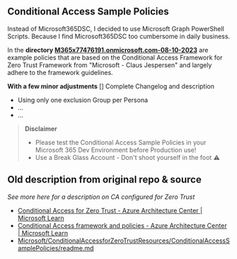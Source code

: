 Conditional Access Sample Policies
-----------------------------------------------------
Instead of Microsoft365DSC, I decided to use Microsoft Graph PowerShell Scripts.
Because I find Microsoft365DSC too cumbersome in daily business.

In the **directory [M365x77476191.onmicrosoft.com-08-10-2023](https://github.com/philippkohn/ConditionalAccessforZeroTrustResources/tree/main/ConditionalAccessSamplePolicies/M365x77476191.onmicrosoft.com-08-10-2023)** are example policies that are based on the Conditional Access Framework for Zero Trust Framework from "Microsoft - Claus Jespersen" and largely adhere to the framework guidelines.

**With a few minor adjustments**
[] Complete Changelog and description

- Using only one exclusion Group per Persona
- ...
- ...

> **Disclaimer**
> - Please test the Conditional Access Sample Policies in your Microsoft 365 Dev Environment before Production use!
> - Use a Break Glass Account - Don't shoot yourself in the foot ⚠️

Old description from original repo & source
-----------------------------------------------------
*See more here for a description on CA configured for Zero Trust*
- [Conditional Access for Zero Trust - Azure Architecture Center | Microsoft Learn](https://learn.microsoft.com/en-us/azure/architecture/guide/security/conditional-access-zero-trust)
- [Conditional Access framework and policies - Azure Architecture Center | Microsoft Learn](https://learn.microsoft.com/en-us/azure/architecture/guide/security/conditional-access-framework)
- [Microsoft/ConditionalAccessforZeroTrustResources/ConditionalAccessSamplePolicies/readme.md](https://github.com/microsoft/ConditionalAccessforZeroTrustResources/blob/main/ConditionalAccessSamplePolicies/readme.md)